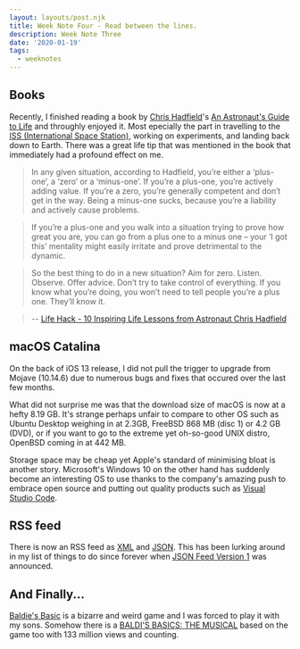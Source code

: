 ```yaml
---
layout: layouts/post.njk
title: Week Note Four - Read between the lines.
description: Week Note Three
date: '2020-01-19'
tags:
  - weeknotes
---
```


## Books

Recently, I finished reading a book by [Chris Hadfield](https://chrishadfield.ca/)'s [An Astronaut's Guide to Life](https://www.amazon.co.uk/dp/1447259947/ref=cm_sw_r_cp_ep_dp_kJcFBbZK2AVWD) and throughly enjoyed it. Most epecially the part in travelling to the [ISS (International Space Station)](https://www.nasa.gov/mission_pages/station/main/index.html), working on experiments, and landing back down to Earth. There was a great life tip that was mentioned in the book that immediately had a profound effect on me.

> In any given situation, according to Hadfield, you’re either a ‘plus-one’, a ‘zero’ or a ‘minus-one’. If you’re a plus-one, you’re actively adding value. If you’re a zero, you’re generally competent and don’t get in the way. Being a minus-one sucks, because you’re a liability and actively cause problems.

> If you’re a plus-one and you walk into a situation trying to prove how great you are, you can go from a plus one to a minus one – your ‘I got this’ mentality might easily irritate and prove detrimental to the dynamic.

> So the best thing to do in a new situation? Aim for zero. Listen. Observe. Offer advice. Don’t try to take control of everything. If you know what you’re doing, you won’t need to tell people you’re a plus one. They’ll know it.

> -- [Life Hack - 10 Inspiring Life Lessons from Astronaut Chris Hadfield](https://www.lifehack.org/articles/lifestyle/10-inspiring-life-lessons-from-astronaut-chris-hadfield.html)

## macOS Catalina

On the back of iOS 13 release, I did not pull the trigger to upgrade from Mojave (10.14.6) due to numerous bugs and fixes that occured over the last few months.

What did not surprise me was that the download size of macOS is now at a hefty 8.19 GB. It's strange perhaps unfair to compare to other OS such as Ubuntu Desktop weighing in at 2.3GB, FreeBSD 868 MB (disc 1) or 4.2 GB (DVD), or if you want to go to the extreme yet oh-so-good UNIX distro, OpenBSD coming in at 442 MB.

Storage space may be cheap yet Apple's standard of minimising bloat is another story. Microsoft's Windows 10 on the other hand has suddenly become an interesting OS to use thanks to the company's amazing push to embrace open source and putting out quality products such as [Visual Studio Code](https://code.visualstudio.com/).

## RSS feed

There is now an RSS feed as [XML](/feed/main.xml) and [JSON](/feed/main.json). This has been lurking around in my list of things to do since forever when [JSON Feed Version 1](https://jsonfeed.org/version/1) was announced.

## And Finally...

[Baldie's Basic](https://mystman12.itch.io/baldis-basics) is a bizarre and weird game and I was forced to play it with my sons. Somehow there is a [BALDI'S BASICS: THE MUSICAL](https://www.youtube.com/watch?v=aCzy0RofXlo) based on the game too with 133 million views and counting.